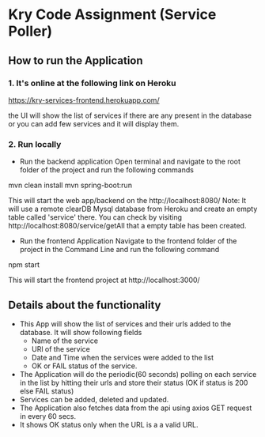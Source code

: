 # Kry Code Assignment (Service Poller)
## How to run the Application 
### 1. It's online at the following link on Heroku

https://kry-services-frontend.herokuapp.com/

the UI will show the list of services if there are any present in the database or you can add few services and it will display them.

### 2. Run locally

- Run the backend application
Open terminal and navigate to the root folder of the project and run the following commands

mvn clean install
mvn spring-boot:run

This will start the web app/backend on the http://localhost:8080/
Note: It will use a remote clearDB Mysql database from Heroku and create an empty table called 'service' there.
You can check by visiting http://localhost:8080/service/getAll that a empty table has been created.

- Run the frontend Application
Navigate to the frontend folder of the project in the Command Line and run the following command

npm start

This will start the frontend project at http://localhost:3000/


## Details about the functionality
- This App will show the list of services and their urls added to the database. It will show following fields
  - Name of the service
  - URl of the service
  - Date and Time when the services were added to the list
  - OK or FAIL status of the service.
- The Application will do the periodic(60 seconds) polling on each service in the list by hitting their urls and store their status (OK if status is 200 else FAIL status)
- Services can be added, deleted and updated.
- The Application also fetches data from the api using axios GET request in every 60 secs.
- It shows OK status only when the URL is a a valid URL. 
